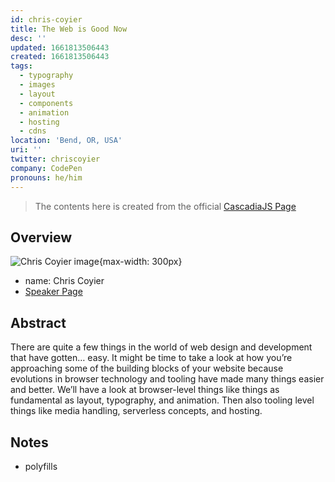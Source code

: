 ```yaml
---
id: chris-coyier
title: The Web is Good Now
desc: ''
updated: 1661813506443
created: 1661813506443
tags:
  - typography
  - images
  - layout
  - components
  - animation
  - hosting
  - cdns
location: 'Bend, OR, USA'
uri: ''
twitter: chriscoyier
company: CodePen
pronouns: he/him
---
```

> The contents here is created from the official [CascadiaJS Page](https://2022.cascadiajs.com/speakers/chris-coyier)

## Overview

![Chris Coyier image](https://create-4jr.begin.app/_static/2022/chris-coyier.jpg){max-width: 300px}
- name: Chris Coyier
- [Speaker Page](https://2022.cascadiajs.com/speakers/chris-coyier)

## Abstract

There are quite a few things in the world of web design and development that have gotten… easy. It might be time to take a look at how you’re approaching some of the building blocks of your website because evolutions in browser technology and tooling have made many things easier and better. We’ll have a look at browser-level things like things as fundamental as layout, typography, and animation. Then also tooling level things like media handling, serverless concepts, and hosting.

## Notes

- polyfills 
